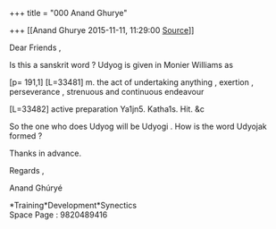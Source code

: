 +++
title = "000 Anand Ghurye"

+++
[[Anand Ghurye	2015-11-11, 11:29:00 [Source](https://groups.google.com/g/samskrita/c/6OslEzUEtfc)]]



Dear Friends ,

  

Is this a sanskrit word ? Udyog is given in Monier Williams as 

  

\[p= 191,1\] \[L=33481\] m. the act of undertaking anything , exertion , perseverance , strenuous and continuous endeavour

\[L=33482\] active preparation Ya1jn5. Katha1s. Hit. &c

  

So the one who does Udyog will be Udyogi . How is the word Udyojak formed ?

  

Thanks in advance.

  
  
  
Regards ,  
  
Anand Ghúryé  
  
\*Training\*Development\*Synectics  
Space Page : 9820489416  

